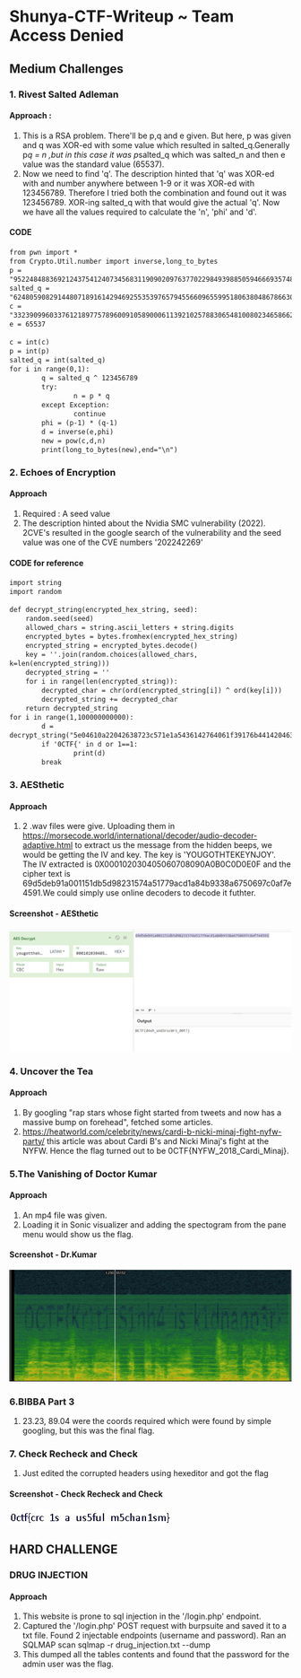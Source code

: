 # Shunya-CTF-Writeup ~ Team Access Denied

## Medium Challenges

### 1. Rivest Salted Adleman
#### Approach :
1) This is a RSA problem. There'll be p,q and e given. But here, p was given and q was XOR-ed with some value which resulted in salted_q.Generally p*q = n ,but in this case it was p*salted_q which was salted_n and then e value was the standard value (65537). <br>
2) Now we need to find 'q'. The description hinted that 'q' was XOR-ed with and number anywhere between 1-9 or it was XOR-ed with 123456789. Therefore I tried both the combination and found out it was 123456789. XOR-ing salted_q with that would give the actual 'q'. Now we have all the values required to calculate the 'n', 'phi' and 'd'. 
#### CODE
```
from pwn import *
from Crypto.Util.number import inverse,long_to_bytes
p = "95224848836921243754124073456831190902097637702298493988505946669357481749059"
salted_q = "62480590829144807189161429469255353976579455660965599518063804867866301233320"
c = "332390996033761218977578960091058900061139210257883065481008023465866203213646838419152404854307189904898248026722555965488045307811040694129009535565921"
e = 65537

c = int(c)
p = int(p)
salted_q = int(salted_q)
for i in range(0,1):
        q = salted_q ^ 123456789
        try:
                n = p * q
        except Exception:
                continue
        phi = (p-1) * (q-1)
        d = inverse(e,phi)
        new = pow(c,d,n)
        print(long_to_bytes(new),end="\n")
```

### 2. Echoes of Encryption
#### Approach
1) Required : A seed value <br>
2) The description hinted about the Nvidia SMC vulnerability (2022). 2CVE's resulted in the google search of the vulnerability and the seed value was one of the CVE numbers '202242269' <br>
#### CODE for reference
```
import string
import random

def decrypt_string(encrypted_hex_string, seed):
    random.seed(seed)
    allowed_chars = string.ascii_letters + string.digits
    encrypted_bytes = bytes.fromhex(encrypted_hex_string)
    encrypted_string = encrypted_bytes.decode()
    key = ''.join(random.choices(allowed_chars, k=len(encrypted_string)))
    decrypted_string = ''
    for i in range(len(encrypted_string)):
        decrypted_char = chr(ord(encrypted_string[i]) ^ ord(key[i]))
        decrypted_string += decrypted_char
    return decrypted_string
for i in range(1,100000000000):
        d = decrypt_string("5e04610a22042638723c571e1a5436142764061f39176b4414204636251072220a35583a60234d2d28082b",202242269)
        if '0CTF{' in d or 1==1:
                print(d)
        break
```


### 3. AESthetic
#### Approach
1) 2 .wav files were give. Uploading them in https://morsecode.world/international/decoder/audio-decoder-adaptive.html to extract us the message from the hidden beeps, we would be getting the IV and key. The key is 'YOUGOTHTEKEYNJOY'. The IV extracted is 0X000102030405060708090A0B0C0D0E0F and the cipher text is 69d5deb91a001151db5d98231574a51779acd1a84b9338a6750697c0af7e4591.We could simply use online decoders to decode it futhter.

#### Screenshot - AESthetic
![image](https://github.com/Siva-PythonPirates/Shunya-CTF-Writeup/blob/main/ss1.png)

### 4. Uncover the Tea
#### Approach
1) By googling "rap stars whose fight started from tweets and now has a massive bump on forehead", fetched some articles. <br>
2) https://heatworld.com/celebrity/news/cardi-b-nicki-minaj-fight-nyfw-party/ this article was about Cardi B's and Nicki Minaj's fight at the NYFW. Hence the flag turned out to be 0CTF{NYFW_2018_Cardi_Minaj}.

### 5.The Vanishing of Doctor Kumar
#### Approach
1) An mp4 file was given. <br>
2) Loading it in Sonic visualizer and adding the spectogram from the pane menu would show us the flag.

#### Screenshot - Dr.Kumar
![image](https://github.com/Siva-PythonPirates/Shunya-CTF-Writeup/blob/main/ss2.png)

### 6.BIBBA Part 3

1) 23.23, 89.04 were the coords required which were found by simple googling, but this was the final flag.

### 7. Check Recheck and Check

1) Just edited the corrupted headers using hexeditor and got the flag

#### Screenshot - Check Recheck and Check
![image](https://github.com/Siva-PythonPirates/Shunya-CTF-Writeup/blob/main/ss3.jpeg)

## HARD CHALLENGE

### DRUG INJECTION
#### Approach
1) This website is prone to sql injection in the '/login.php' endpoint. <br>
2) Captured the '/login.php' POST request with burpsuite and saved it to a txt file. Found 2 injectable endpoints (username and password). Ran an SQLMAP scan sqlmap -r drug_injection.txt --dump <br>
3) This dumped all the tables contents and found that the password for the admin user was the flag.
